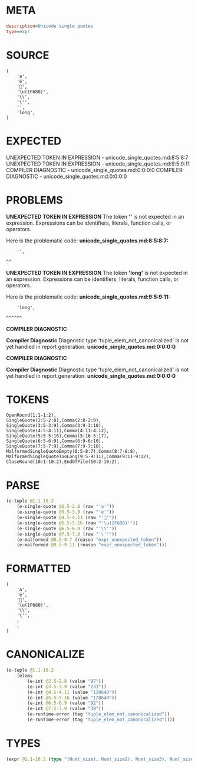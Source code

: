 # META
~~~ini
description=Unicode single quotes
type=expr
~~~
# SOURCE
~~~roc
(
    'a',
    'é',
    '🚀',
    '\u(1F680)',
    '\\',
    '\'',
    '',
    'long',
)
~~~
# EXPECTED
UNEXPECTED TOKEN IN EXPRESSION - unicode_single_quotes.md:8:5:8:7
UNEXPECTED TOKEN IN EXPRESSION - unicode_single_quotes.md:9:5:9:11
COMPILER DIAGNOSTIC - unicode_single_quotes.md:0:0:0:0
COMPILER DIAGNOSTIC - unicode_single_quotes.md:0:0:0:0
# PROBLEMS
**UNEXPECTED TOKEN IN EXPRESSION**
The token **''** is not expected in an expression.
Expressions can be identifiers, literals, function calls, or operators.

Here is the problematic code:
**unicode_single_quotes.md:8:5:8:7:**
```roc
    '',
```
    ^^


**UNEXPECTED TOKEN IN EXPRESSION**
The token **'long'** is not expected in an expression.
Expressions can be identifiers, literals, function calls, or operators.

Here is the problematic code:
**unicode_single_quotes.md:9:5:9:11:**
```roc
    'long',
```
    ^^^^^^


**COMPILER DIAGNOSTIC**

**Compiler Diagnostic**
Diagnostic type 'tuple_elem_not_canonicalized' is not yet handled in report generation.
**unicode_single_quotes.md:0:0:0:0**

**COMPILER DIAGNOSTIC**

**Compiler Diagnostic**
Diagnostic type 'tuple_elem_not_canonicalized' is not yet handled in report generation.
**unicode_single_quotes.md:0:0:0:0**

# TOKENS
~~~zig
OpenRound(1:1-1:2),
SingleQuote(2:5-2:8),Comma(2:8-2:9),
SingleQuote(3:5-3:9),Comma(3:9-3:10),
SingleQuote(4:5-4:11),Comma(4:11-4:12),
SingleQuote(5:5-5:16),Comma(5:16-5:17),
SingleQuote(6:5-6:9),Comma(6:9-6:10),
SingleQuote(7:5-7:9),Comma(7:9-7:10),
MalformedSingleQuoteEmpty(8:5-8:7),Comma(8:7-8:8),
MalformedSingleQuoteTooLong(9:5-9:11),Comma(9:11-9:12),
CloseRound(10:1-10:2),EndOfFile(10:2-10:2),
~~~
# PARSE
~~~clojure
(e-tuple @1.1-10.2
	(e-single-quote @2.5-2.8 (raw "'a'"))
	(e-single-quote @3.5-3.9 (raw "'é'"))
	(e-single-quote @4.5-4.11 (raw "'🚀'"))
	(e-single-quote @5.5-5.16 (raw "'\u(1F680)'"))
	(e-single-quote @6.5-6.9 (raw "'\\'"))
	(e-single-quote @7.5-7.9 (raw "'\''"))
	(e-malformed @8.5-8.7 (reason "expr_unexpected_token"))
	(e-malformed @9.5-9.11 (reason "expr_unexpected_token")))
~~~
# FORMATTED
~~~roc
(
	'a',
	'é',
	'🚀',
	'\u(1F680)',
	'\\',
	'\'',
	,
	,
)
~~~
# CANONICALIZE
~~~clojure
(e-tuple @1.1-10.2
	(elems
		(e-int @2.5-2.8 (value "97"))
		(e-int @3.5-3.9 (value "233"))
		(e-int @4.5-4.11 (value "128640"))
		(e-int @5.5-5.16 (value "128640"))
		(e-int @6.5-6.9 (value "92"))
		(e-int @7.5-7.9 (value "39"))
		(e-runtime-error (tag "tuple_elem_not_canonicalized"))
		(e-runtime-error (tag "tuple_elem_not_canonicalized"))))
~~~
# TYPES
~~~clojure
(expr @1.1-10.2 (type "(Num(_size), Num(_size2), Num(_size3), Num(_size4), Num(_size5), Num(_size6), Error, Error)"))
~~~

